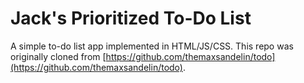 # Jack's Prioritized To-Do List
A simple to-do list app implemented in HTML/JS/CSS. This repo was originally cloned from [https://github.com/themaxsandelin/todo](https://github.com/themaxsandelin/todo).
